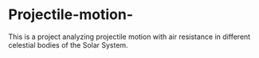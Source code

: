 # Projectile-motion-
This is a project analyzing projectile motion with air resistance in different celestial bodies of the Solar System. 
